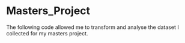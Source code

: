 # Masters_Project
The following code allowed me to transform and analyse the dataset I collected for my masters project. 
